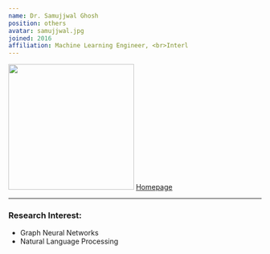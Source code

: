 ```yaml
---
name: Dr. Samujjwal Ghosh
position: others
avatar: samujjwal.jpg
joined: 2016
affiliation: Machine Learning Engineer, <br>Interl
---
```


<img width="250" src="{{site.baseurl}}/images/people/{{page.avatar}}" data-action="zoom">
<a href="https://sites.google.com/view/samujjwal/home?authuser=0" target=_blank >Homepage</a> 

<hr>

### Research Interest:
<p style="text-align:justify">

* Graph Neural Networks
* Natural Language Processing
</p>
